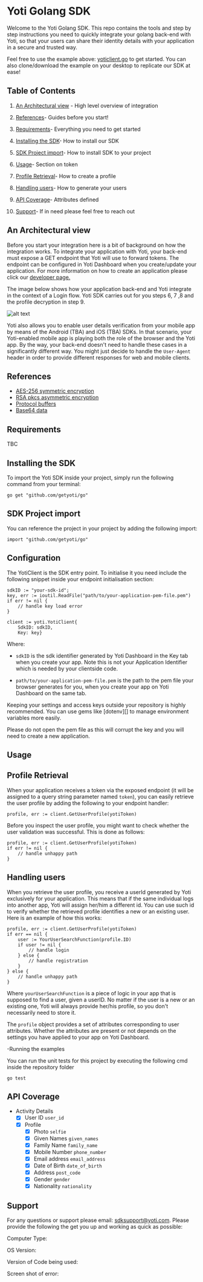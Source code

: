 Yoti Golang SDK
=============

Welcome to the Yoti Golang SDK. This repo contains the tools and step by step instructions you need to quickly integrate your golang back-end with Yoti, so that your users can share their identity details with your application in a secure and trusted way.

Feel free to use the example above: [yoticlient.go](https://github.com/getyoti/go/blob/0af652c98a90a8a5b75e933828b95a77eb7c1052/yoticlient.go) to get started. You can also clone/download the example on your desktop to replicate our SDK at ease!


## Table of Contents

1) [An Architectural view](#an-architectural-view) -
High level overview of integration

2) [References](#references)-
Guides before you start!

3) [Requirements](#requirements)- 
Everything you need to get started

4) [Installing the SDK](#installing-the-sdk)- 
How to install our SDK

5) [SDK Project import](#sdk-project-import)-
How to install SDK to your project

6) [Usage](#usage)-
Section on token

7) [Profile Retrieval](#profile-retrieval)- 
How to create a profile

8) [Handling users](#handling-users)- 
How to generate your users

9) [API Coverage](#api-coverage)- 
Attributes defined

10) [Support](#support)-
If in need please feel free to reach out

## An Architectural view

Before you start your integration here is a bit of background on how the integration works. To integrate your application with Yoti, your back-end must expose a GET endpoint that Yoti will use to forward tokens.
The endpoint can be configured in Yoti Dashboard when you create/update your application. For more information on how to create an application please click our [developer page.](https://www.yoti.com/developers/documentation/#login-button-setup)

The image below shows how your application back-end and Yoti integrate in the context of a Login flow.
Yoti SDK carries out for you steps 6, 7 ,8 and the profile decryption in step 9.

![alt text](login_flow.png "Login flow")


Yoti also allows you to enable user details verification from your mobile app by means of the Android (TBA) and iOS (TBA) SDKs. In that scenario, your Yoti-enabled mobile app is playing both the role of the browser and the Yoti app. By the way, your back-end doesn't need to handle these cases in a significantly different way. You might just decide to handle the `User-Agent` header in order to provide different responses for web and mobile clients.

## References

* [AES-256 symmetric encryption][]
* [RSA pkcs asymmetric encryption][]
* [Protocol buffers][]
* [Base64 data][]

[AES-256 symmetric encryption]:   https://en.wikipedia.org/wiki/Advanced_Encryption_Standard
[RSA pkcs asymmetric encryption]: https://en.wikipedia.org/wiki/RSA_(cryptosystem)
[Protocol buffers]:               https://en.wikipedia.org/wiki/Protocol_Buffers
[Base64 data]:                    https://en.wikipedia.org/wiki/Base64


## Requirements

TBC

## Installing the SDK

To import the Yoti SDK inside your project, simply run the following command from your terminal:

```
go get "github.com/getyoti/go"
```

## SDK Project import 

You can reference the project in your project by adding the following import:
```golang
import "github.com/getyoti/go"
```

## Configuration 

The YotiClient is the SDK entry point. To initialise it you need include the following snippet inside your endpoint initialisation section:
```golang
sdkID := "your-sdk-id";
key, err := ioutil.ReadFile("path/to/your-application-pem-file.pem")
if err != nil {
	// handle key load error
}

client := yoti.YotiClient{
	SdkID: sdkID,
	Key: key}
```
Where:
- `sdkID` is the sdk identifier generated by Yoti Dashboard in the Key tab when you create your app. Note this is not your Application Identifier which is needed by your clientside code.

- `path/to/your-application-pem-file.pem` is the path to the pem file your browser generates for you, when you create your app on Yoti Dashboard on the same tab.

Keeping your settings and access keys outside your repository is highly recommended. You can use gems like [dotenv][] to manage environment variables more easily.

Please do not open the pem file as this will corrupt the key and you will need to create a new application.

## Usage
## Profile Retrieval 

When your application receives a token via the exposed endpoint (it will be assigned to a query string parameter named `token`), you can easily retrieve the user profile by adding the following to your endpoint handler:

```golang
profile, err := client.GetUserProfile(yotiToken)
```

Before you inspect the user profile, you might want to check whether the user validation was successful.
This is done as follows:

```golang
profile, err := client.GetUserProfile(yotiToken)
if err != nil {
    // handle unhappy path
}
```

## Handling users

When you retrieve the user profile, you receive a userId generated by Yoti exclusively for your application.
This means that if the same individual logs into another app, Yoti will assign her/him a different id.
You can use such id to verify whether the retrieved profile identifies a new or an existing user.
Here is an example of how this works:

```golang
profile, err := client.GetUserProfile(yotiToken)
if err == nil {
	user := YourUserSearchFunction(profile.ID)
	if user != nil {
		// handle login
	} else {
        // handle registration
    }
} else {
    // handle unhappy path
}
```
Where `yourUserSearchFunction` is a piece of logic in your app that is supposed to find a user, given a userID.
No matter if the user is a new or an existing one, Yoti will always provide her/his profile, so you don't necessarily need to store it.

The `profile` object provides a set of attributes corresponding to user attributes. Whether the attributes are present or not depends on the settings you have applied to your app on Yoti Dashboard.

-Running the examples

You can run the unit tests for this project by executing the following cmd inside the repository folder
```
go test
```

## API Coverage

* Activity Details
    * [X] User ID `user_id`
    * [X] Profile
        * [X] Photo `selfie`
        * [X] Given Names `given_names`
        * [X] Family Name `family_name`
        * [X] Mobile Number `phone_number`
        * [X] Email address `email_address`
        * [X] Date of Birth `date_of_birth`
        * [X] Address `post_code`
        * [X] Gender `gender`
        * [X] Nationality `nationality`

## Support

For any questions or support please email: sdksupport@yoti.com.
Please provide the following the get you up and working as quick as possible:

Computer Type:

OS Version:

Version of Code being used:

Screen shot of error:


